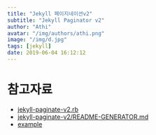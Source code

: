 ```yaml
---
title: "Jekyll 페이지네이션v2"
subtitle: "Jekyll Paginator v2"
author: "Athi"
avatar: "/img/authors/athi.png"
image: "/img/d.jpg"
tags: [jekyll]
date: 2019-06-04 16:12:12
---
```


# 참고자료

- [jekyll-paginate-v2.rb](https://github.com/sverrirs/jekyll-paginate-v2/blob/master/lib/jekyll-paginate-v2.rb)
- [jekyll-paginate-v2/README-GENERATOR.md](https://github.com/sverrirs/jekyll-paginate-v2/blob/master/README-GENERATOR.md)
- [example](https://github.com/sverrirs/jekyll-paginate-v2/tree/master/examples/03-tags)

